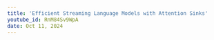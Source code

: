 ```yaml
---
title: 'Efficient Streaming Language Models with Attention Sinks'
youtube_id: RnM84Sv9WpA
date: Oct 11, 2024
---
```

